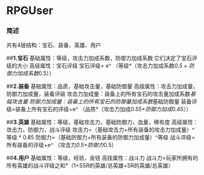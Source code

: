 # RPGUser

### 简述
共有4层结构：宝石、装备、英雄、用户


##**1.宝石**
  基础属性：等级，攻击力加成系数，防御力加成系数
      它们决定了宝石评级的大小
  高级属性：宝石评级
               宝石评级= e^ （等级*（攻击力加成系数*0.5 + 防御力加成系数*0.5））
 
    
##**2.装备**
  基础属性：品质，基础攻击量，基础防御量
  高级属性：攻击力加成量，防御力加成量，装备评级
              攻击力加成量：装备上的所有宝石的攻击量加成系数*基础攻击量
              防御力加成量：装备上的所有宝石的防御量加成系数*基础防御量
              装备评级=装备上所有宝石的评级+e^ （品质*（攻击力加成*0.55+防御力加成*0.45））
           
  
##**3.英雄**
  基础属性：等级，基础攻击力，基础防御力，血量，稀有度
  高级属性：攻击力，防御力，战斗评级
               攻击力=（基础攻击力+所有装备的攻击力加成量）^等级 * 0.85
               防御力=（基础防御力+所有装备的防御力加成量）^等级
               战斗评级=所有装备的评级+e^ （攻击力*0.5+防御力*0.5）
  
  
##**4.用户**
  基础属性：等级，经验，金钱
  高技属性：战斗力
              战斗力=玩家所拥有的所有英雄的战斗评级之和*（1+SSR的英雄/总英雄+SR的英雄/总英雄）
